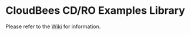 # CloudBees CD/RO Examples Library

Please refer to the [Wiki](https://github.com/cloudbees-guru/cd-examples-library/wiki) for information.

